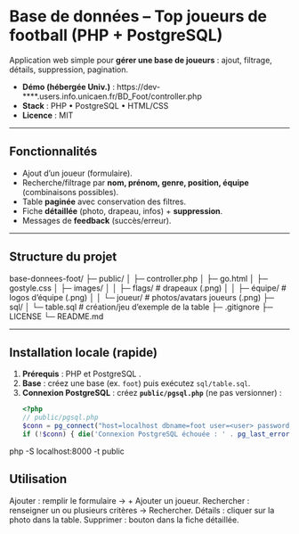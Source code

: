 # Base de données – Top joueurs de football (PHP + PostgreSQL)

Application web simple pour **gérer une base de joueurs** : ajout, filtrage, détails, suppression, pagination.

- **Démo (hébergée Univ.)** : https://dev-****.users.info.unicaen.fr/BD_Foot/controller.php  
- **Stack** : PHP • PostgreSQL • HTML/CSS  
- **Licence** : MIT

---

## Fonctionnalités

- Ajout d’un joueur (formulaire).
- Recherche/filtrage par **nom, prénom, genre, position, équipe** (combinaisons possibles).
- Table **paginée** avec conservation des filtres.
- Fiche **détaillée** (photo, drapeau, infos) + **suppression**.
- Messages de **feedback** (succès/erreur).

---

## Structure du projet

base-donnees-foot/
├─ public/
│ ├─ controller.php 
│ ├─ go.html
│ ├─ gostyle.css 
│ ├─ images/
│ │ ├─ flags/ # drapeaux (.png)
│ │ ├─ équipe/ # logos d’équipe (.png)
│ │ └─ joueur/ # photos/avatars joueurs (.png)
├─ sql/
│ └─ table.sql # création/jeu d’exemple de la table
├─ .gitignore
├─ LICENSE
└─ README.md


---

## Installation locale (rapide)

1. **Prérequis** : PHP et PostgreSQL .
2. **Base** : créez une base (ex. `foot`) puis exécutez `sql/table.sql`.
3. **Connexion PostgreSQL** : créez **`public/pgsql.php`** (ne pas versionner) :
   ```php
   <?php
   // public/pgsql.php
   $conn = pg_connect("host=localhost dbname=foot user=<user> password=<password>");
   if (!$conn) { die('Connexion PostgreSQL échouée : ' . pg_last_error()); }


php -S localhost:8000 -t public


## Utilisation

Ajouter : remplir le formulaire → + Ajouter un joueur.
Rechercher : renseigner un ou plusieurs critères → Rechercher.
Détails : cliquer sur la photo dans la table.
Supprimer : bouton dans la fiche détaillée.
